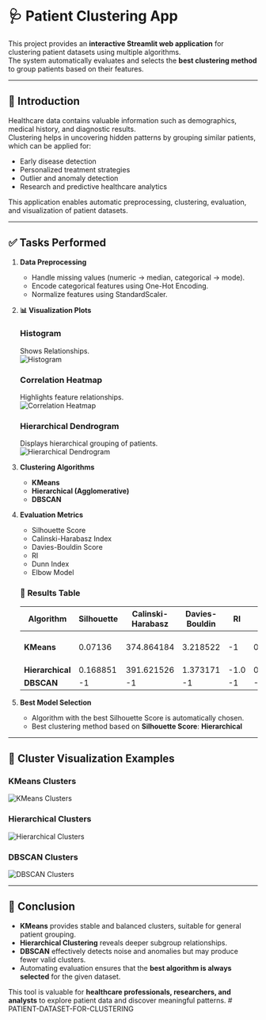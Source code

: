 # 🩺 Patient Clustering App

This project provides an **interactive Streamlit web application** for clustering patient datasets using multiple algorithms.  
The system automatically evaluates and selects the **best clustering method** to group patients based on their features.

---

## 📖 Introduction
Healthcare data contains valuable information such as demographics, medical history, and diagnostic results.  
Clustering helps in uncovering hidden patterns by grouping similar patients, which can be applied for:
- Early disease detection  
- Personalized treatment strategies  
- Outlier and anomaly detection  
- Research and predictive healthcare analytics  

This application enables automatic preprocessing, clustering, evaluation, and visualization of patient datasets.

---

## ✅ Tasks Performed
1. **Data Preprocessing**
   - Handle missing values (numeric → median, categorical → mode).  
   - Encode categorical features using One-Hot Encoding.  
   - Normalize features using StandardScaler.  

2. **📊 Visualization Plots**

   ### Histogram
   Shows Relationships.  
   ![Histogram](IMAGES/Histogram.png)

   ### Correlation Heatmap
   Highlights feature relationships.  
   ![Correlation Heatmap](IMAGES/Correlation.png)

   ### Hierarchical Dendrogram
   Displays hierarchical grouping of patients.  
   ![Hierarchical Dendrogram](IMAGES/Hierarchical.png)

3. **Clustering Algorithms**
   - **KMeans**  
   - **Hierarchical (Agglomerative)**  
   - **DBSCAN** 

4. **Evaluation Metrics**
   - Silhouette Score  
   - Calinski-Harabasz Index  
   - Davies-Bouldin Score  
   - RI  
   - Dunn Index  
   - Elbow Model  

   ### 📌 Results Table  

   | Algorithm     | Silhouette | Calinski-Harabasz | Davies-Bouldin | RI   | Dunn Index | Elbow Model |
   |---------------|------------|-------------------|----------------|------|------------|-------------|
   | **KMeans**    | 0.07136    | 374.864184        | 3.218522       | -1   | 0.027772   | [101543.67, 95998.53, 93745...] |
   | **Hierarchical** | 0.168851   | 391.621526        | 1.373171       | -1.0 | 0.371566   | -1.0        |
   | **DBSCAN**    | -1         | -1                | -1             | -1   | -1         | -1          |

5. **Best Model Selection**
   - Algorithm with the best Silhouette Score is automatically chosen.
   - Best clustering method based on **Silhouette Score**: **Hierarchical**   

---

## 📌 Cluster Visualization Examples  

### KMeans Clusters  
![KMeans Clusters](IMAGES/KMeans.png)

### Hierarchical Clusters  
![Hierarchical Clusters](IMAGES/Hierarchical_Cluster.png)

### DBSCAN Clusters  
![DBSCAN Clusters](IMAGES/DBSCAN.png)

---

## 📝 Conclusion
- **KMeans** provides stable and balanced clusters, suitable for general patient grouping.  
- **Hierarchical Clustering** reveals deeper subgroup relationships.  
- **DBSCAN** effectively detects noise and anomalies but may produce fewer valid clusters.  
- Automating evaluation ensures that the **best algorithm is always selected** for the given dataset.  

This tool is valuable for **healthcare professionals, researchers, and analysts** to explore patient data and discover meaningful patterns.  # PATIENT-DATASET-FOR-CLUSTERING
